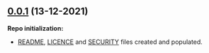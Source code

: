 ## [0.0.1](https://github.com/OscarWright/HSCSDD-T2-4P1W) (13-12-2021)

**Repo initialization:**

- [README](https://github.com/OscarWright/HSCSDD-T2-4P1W/blob/main/README.md), [LICENCE](https://github.com/OscarWright/HSCSDD-T2-4P1W/blob/main/LICENSE) and [SECURITY](https://github.com/OscarWright/HSCSDD-T2-4P1W/blob/main/SECURITY.md) files created and populated.

